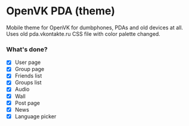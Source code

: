 # OpenVK PDA (theme)
Mobile theme for OpenVK for dumbphones, PDAs and old devices at all. Uses old pda.vkontakte.ru CSS file with color palette changed.

### What's done?

- [x] User page
- [x] Group page
- [x] Friends list
- [x] Groups list
- [x] Audio
- [x] Wall
- [x] Post page
- [x] News
- [x] Language picker